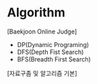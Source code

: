 # Algorithm
[Baekjoon Online Judge] 
* DP(Dynamic Programing)
* DFS(Depth Fist Search)
* BFS(Breadth First Search)

[자료구좀 및 알고리즘 기본]
